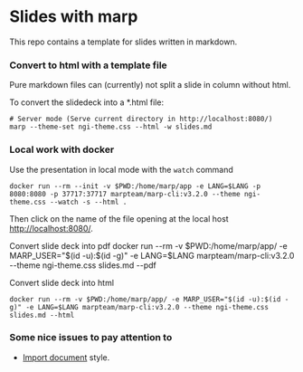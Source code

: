 # Slides with marp 
This repo contains a template for slides written in markdown.

### Convert to html with a template file
Pure markdown files can (currently) not split a slide in column without html. 

To convert the slidedeck into a *.html file: 

    # Server mode (Serve current directory in http://localhost:8080/)
    marp --theme-set ngi-theme.css --html -w slides.md


### Local work with docker
Use the presentation in local mode with the `watch` command 

    docker run --rm --init -v $PWD:/home/marp/app -e LANG=$LANG -p 8080:8080 -p 37717:37717 marpteam/marp-cli:v3.2.0 --theme ngi-theme.css --watch -s --html .

Then click on the name of the file opening at the local host [http://localhost:8080/](http://localhost:8080/).

Convert slide deck into pdf 
    docker run --rm -v $PWD:/home/marp/app/ -e MARP_USER="$(id -u):$(id -g)" -e LANG=$LANG marpteam/marp-cli:v3.2.0 --theme ngi-theme.css slides.md --pdf

Convert slide deck into html 

    docker run --rm -v $PWD:/home/marp/app/ -e MARP_USER="$(id -u):$(id -g)" -e LANG=$LANG marpteam/marp-cli:v3.2.0 --theme ngi-theme.css slides.md --html



### Some nice issues to pay attention to 

- [Import document](https://github.com/marp-team/marpit/issues/135) style. 


